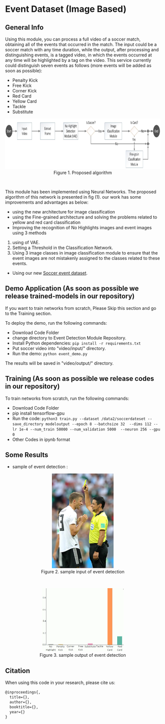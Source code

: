 # Event Dataset (Image Based)

## General Info

Using this module, you can process a full video of a soccer match, obtaining all of the events that occurred in the match. The input could be a soccer match with any time duration, while the output, after processing and distinguishing events, is a tagged video, in which the events occurred at any time will be highlighted by a tag on the video.
This service currently could distinguish seven events as follows (more events will be added as soon as possible):


- Penalty Kick
- Free Kick
- Corner Kick
- Red Card
- Yellow Card
- Tackle
- Substitute


<p align="center">
    <img src="./Images/Algorithm.jpg" width = 928px height = 163px><br/>
	Figure 1. Proposed algorithm 
</p>


<br/>

This module has been implemented using Neural Networks. The proposed algorithm of this network is presented in fig (1). 
our work has some improvements and advantages as below:
- using the new architecture for image classification
- using the Fine-grained architecture and solving the problems related to yellow and red card classification
- Improving the recognition of No Highlights images and event images using 3 methods
1. using of VAE.
2. Setting a Threshold in the Classification Network.
3. Using 3 image classes in image classification module to ensure that the event images are not mistakenly assigned to the classes related to these events.

- Using our new [Soccer event dataset](https://github.com/FootballAnalysis/footballanalysis/tree/main/Dataset/Soccer%20Event%20Dataset%20(Image)).


## Demo Application (As soon as possible we release trained-models in our repository)

If you want to train networks from scratch, Please Skip this section and go to the Training section.

To deploy the demo, run the following commands:
- Download Code Folder
- change directory to Event Detection Module Repository.
- Install Python dependencies: `pip install -r requirements.txt`
- Put soccer video into "video/input/" directory.
- Run the demo: `python event_demo.py `

The results will be saved in "video/output/" directory.

## Training (As soon as possible we release codes in our repository)

To train networks from scratch, run the following commands:
- Download Code Folder
- pip install tensorflow-gpu
- Run the code: `python3 train.py --dataset /data2/soccerdateset --save_directory modeloutput --epoch 8 --batchsize 32  --dims 112 --lr 1e-4 --num_train 50000 --num_validation 5000  --neuron 256 --gpu 0 `
- Other Codes in ipynb format



## Some Results

- sample of event detection :

<p align="center">
    <img src="./Images/img_event2.jpg" width = 200px height = 306px><br/>
	Figure 2. sample input of event detection
</p>

<br/>

<p align="center">
    <img src="./Images/img_event3.png" width = 266px height = 205px><br/>
	Figure 3. sample output of event detection
</p>




## Citation

When using this code in your research, please cite us:

```
@inproceedings{,
  title={},
  author={},
  booktitle={},
  year={}
}
```

